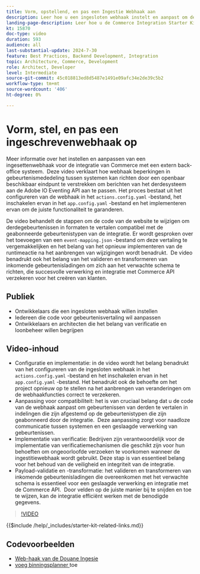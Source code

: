```yaml
---
title: Vorm, opstellend, en pas een Ingestie Webhaak aan
description: Leer hoe u een ingesloten webhaak instelt en aanpast om de communicatie tussen Commerce en een extern back-office systeem te vergemakkelijken.
landing-page-description: Leer hoe u de Commerce Integration Starter Kit kunt gebruiken om Commerce te integreren met een extern back-office systeem met behulp van een ingestion webhaak.
kt: 15870
doc-type: video
duration: 593
audience: all
last-substantial-update: 2024-7-30
feature: Best Practices, Backend Development, Integration
topic: Architecture, Commerce, Development
role: Architect, Developer
level: Intermediate
source-git-commit: 45c018813ed8d5487e1491e09afc34e2de39c5b2
workflow-type: tm+mt
source-wordcount: '406'
ht-degree: 0%

---
```


# Vorm, stel, en pas een ingeschrevenwebhaak op

Meer informatie over het instellen en aanpassen van een ingesettenwebhaak voor de integratie van Commerce met een extern back-office systeem. &#x200B; Deze video verklaart hoe webhaak beperkingen in gebeurtenismededeling tussen systemen kan richten door een openbaar beschikbaar eindpunt te verstrekken om berichten van het derdesysteem aan de Adobe IO Eventing API aan te passen. Het proces bestaat uit het configureren van de webhaak in het `actions.config.yaml` -bestand, het inschakelen ervan in het `app.config.yaml` -bestand en het implementeren ervan om de juiste functionaliteit te garanderen.

De video behandelt de stappen om de code van de website te wijzigen om derdegebeurtenissen in formaten te vertalen compatibel met de geabonneerde gebeurtenistypen van de integratie. Er wordt gesproken over het toevoegen van een `event-mapping.json` -bestand om deze vertaling te vergemakkelijken en het belang van het opnieuw implementeren van de runtimeactie na het aanbrengen van wijzigingen wordt benadrukt. &#x200B; De video benadrukt ook het belang van het valideren en transformeren van inkomende gebeurtenisladingen om zich aan het verwachte schema te richten, die succesvolle verwerking en integratie met Commerce API verzekeren voor het creëren van klanten.

## Publiek

* Ontwikkelaars die een ingesloten webhaak willen instellen
* Iedereen die code voor gebeurtenisvertaling wil aanpassen
* Ontwikkelaars en architecten die het belang van verificatie en loonbeheer willen begrijpen

## Video-inhoud

* Configuratie en implementatie: in de video wordt het belang benadrukt van het configureren van de ingesloten webhaak in het `actions.config.yaml` -bestand en het inschakelen ervan in het `app.config.yaml` -bestand. Het benadrukt ook de behoefte om het project opnieuw op te stellen na het aanbrengen van veranderingen om de webhaakfuncties correct te verzekeren.
* Aanpassing voor compatibiliteit: het is van cruciaal belang dat u de code van de webhaak aanpast om gebeurtenissen van derden te vertalen in indelingen die zijn afgestemd op de gebeurtenistypen die zijn geabonneerd door de integratie. &#x200B; Deze aanpassing zorgt voor naadloze communicatie tussen systemen en een geslaagde verwerking van gebeurtenissen.
* Implementatie van verificatie: Bedrijven zijn verantwoordelijk voor de implementatie van verificatiemechanismen die geschikt zijn voor hun behoeften om ongeoorloofde verzoeken te voorkomen wanneer de ingestitiewebhaak wordt gebruikt. Deze stap is van essentieel belang voor het behoud van de veiligheid en integriteit van de integratie.
* Payload-validatie en -transformatie: het valideren en transformeren van inkomende gebeurtenisladingen die overeenkomen met het verwachte schema is essentieel voor een geslaagde verwerking en integratie met de Commerce API. &#x200B; Door velden op de juiste manier bij te snijden en toe te wijzen, kan de integratie efficiënt werken met de benodigde gegevens.

>[!VIDEO](https://video.tv.adobe.com/v/3431694?learn=on)

{{$include /help/_includes/starter-kit-related-links.md}}

## Codevoorbeelden

* [ Web-haak van de Douane Ingesie ](https://github.com/adobe/adobe-commerce-samples/tree/main/starter-kit/customize-ingestion-webhook)
* [ voeg binningsplanner ](https://github.com/adobe/adobe-commerce-samples/tree/main/starter-kit/add-ingestion-scheduler) toe
